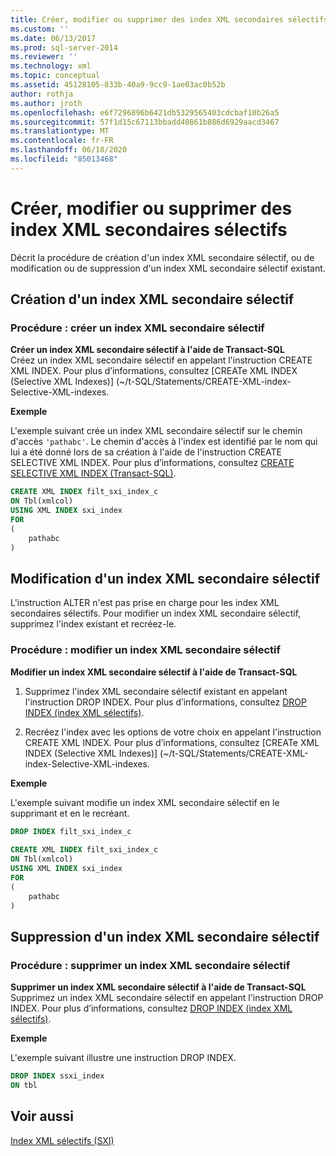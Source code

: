 ```yaml
---
title: Créer, modifier ou supprimer des index XML secondaires sélectifs | Microsoft Docs
ms.custom: ''
ms.date: 06/13/2017
ms.prod: sql-server-2014
ms.reviewer: ''
ms.technology: xml
ms.topic: conceptual
ms.assetid: 45128105-833b-40a9-9cc9-1ae03ac0b52b
author: rothja
ms.author: jroth
ms.openlocfilehash: e6f7296896b6421db5329565403cdcbaf10b26a5
ms.sourcegitcommit: 57f1d15c67113bbadd40861b886d6929aacd3467
ms.translationtype: MT
ms.contentlocale: fr-FR
ms.lasthandoff: 06/18/2020
ms.locfileid: "85013468"
---
```

# <a name="create-alter-and-drop-secondary-selective-xml-indexes"></a>Créer, modifier ou supprimer des index XML secondaires sélectifs
  Décrit la procédure de création d'un index XML secondaire sélectif, ou de modification ou de suppression d'un index XML secondaire sélectif existant.  
  
##  <a name="creating-a-secondary-selective-xml-index"></a><a name="create"></a> Création d'un index XML secondaire sélectif  
  
### <a name="how-to-create-a-secondary-selective-xml-index"></a>Procédure : créer un index XML secondaire sélectif  
 **Créer un index XML secondaire sélectif à l'aide de Transact-SQL**  
 Créez un index XML secondaire sélectif en appelant l'instruction CREATE XML INDEX. Pour plus d’informations, consultez [CREATe XML INDEX &#40;Selective XML Indexes&#41;] (~/t-SQL/Statements/CREATE-XML-index-Selective-XML-indexes.  
  
 **Exemple**  
  
 L'exemple suivant crée un index XML secondaire sélectif sur le chemin d'accès `'pathabc'`. Le chemin d'accès à l'index est identifié par le nom qui lui a été donné lors de sa création à l'aide de l'instruction CREATE SELECTIVE XML INDEX. Pour plus d’informations, consultez [CREATE SELECTIVE XML INDEX &#40;Transact-SQL&#41;](/sql/t-sql/statements/create-selective-xml-index-transact-sql).  
  
```sql  
CREATE XML INDEX filt_sxi_index_c  
ON Tbl(xmlcol)  
USING XML INDEX sxi_index  
FOR  
(  
    pathabc  
)  
```  
  
  
##  <a name="altering-a-secondary-selective-xml-index"></a><a name="alter"></a> Modification d'un index XML secondaire sélectif  
 L'instruction ALTER n'est pas prise en charge pour les index XML secondaires sélectifs. Pour modifier un index XML secondaire sélectif, supprimez l'index existant et recréez-le.  
  
### <a name="how-to-alter-a-secondary-selective-xml-index"></a>Procédure : modifier un index XML secondaire sélectif  
 **Modifier un index XML secondaire sélectif à l'aide de Transact-SQL**  
 1.  Supprimez l'index XML secondaire sélectif existant en appelant l'instruction DROP INDEX. Pour plus d’informations, consultez [DROP INDEX &#40;index XML sélectifs&#41;](../indexes/indexes.md).  
  
2.  Recréez l'index avec les options de votre choix en appelant l'instruction CREATE XML INDEX. Pour plus d’informations, consultez [CREATe XML INDEX &#40;Selective XML Indexes&#41;] (~/t-SQL/Statements/CREATE-XML-index-Selective-XML-indexes.  
  
 **Exemple**  
  
 L'exemple suivant modifie un index XML secondaire sélectif en le supprimant et en le recréant.  
  
```sql  
DROP INDEX filt_sxi_index_c  
  
CREATE XML INDEX filt_sxi_index_c  
ON Tbl(xmlcol)  
USING XML INDEX sxi_index  
FOR  
(  
    pathabc  
)  
```  
  
  
##  <a name="dropping-a-secondary-selective-xml-index"></a><a name="drop"></a> Suppression d'un index XML secondaire sélectif  
  
### <a name="how-to-drop-a-secondary-selective-xml-index"></a>Procédure : supprimer un index XML secondaire sélectif  
 **Supprimer un index XML secondaire sélectif à l'aide de Transact-SQL**  
 Supprimez un index XML secondaire sélectif en appelant l'instruction DROP INDEX. Pour plus d’informations, consultez [DROP INDEX &#40;index XML sélectifs&#41;](../indexes/indexes.md).  
  
 **Exemple**  
  
 L'exemple suivant illustre une instruction DROP INDEX.  
  
```sql  
DROP INDEX ssxi_index  
ON tbl  
```  
  
  
## <a name="see-also"></a>Voir aussi  
 [Index XML sélectifs &#40;SXI&#41;](selective-xml-indexes-sxi.md)  
  
  
